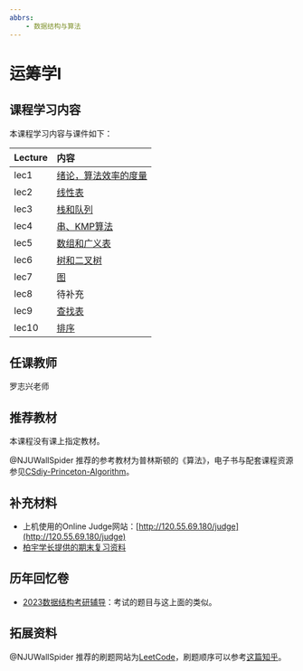 ```yaml
---
abbrs:
    - 数据结构与算法
---
```


# 运筹学Ⅰ

## 课程学习内容



本课程学习内容与课件如下：




| Lecture | 内容                        |
|:--------|:----------------------------|
| lec1    | [绪论，算法效率的度量](1.pdf) |
| lec2    | [线性表](2.pdf)               |
| lec3    | [栈和队列](3.pdf)             |
| lec4    | [串、KMP算法](4.pdf)          |
| lec5    | [数组和广义表](5.pdf)         |
| lec6    | [树和二叉树](6.pdf)           |
| lec7    | [图](7.pdf)                   |
| lec8    | 待补充                       |
| lec9    | [查找表](9.pdf)               |
| lec10   | [排序](10.pdf)                |




## 任课教师
罗志兴老师

## 推荐教材
本课程没有课上指定教材。

@NJUWallSpider 推荐的参考教材为普林斯顿的《算法》，电子书与配套课程资源参见[CSdiy-Princeton-Algorithm](https://algs4.cs.princeton.edu/home/)。


## 补充材料
- 上机使用的Online Judge网站：[http://120.55.69.180/judge](http://120.55.69.180/judge)
- [柏宇学长提供的期末复习资料](数据结构.pdf)


## 历年回忆卷
- [2023数据结构考研辅导](2023年数据结构考研复习指导.pdf)：考试的题目与这上面的类似。


## 拓展资料

<!-- @NJUWallSpider 推荐的拓展课程为Berkeley的[CS61B](https://csdiy.wiki/%E6%95%B0%E6%8D%AE%E7%BB%93%E6%9E%84%E4%B8%8E%E7%AE%97%E6%B3%95/CS61B/#_1)和Princeton的[AlgorithmⅠ&Ⅱ](https://csdiy.wiki/%E6%95%B0%E6%8D%AE%E7%BB%93%E6%9E%84%E4%B8%8E%E7%AE%97%E6%B3%95/Algo/#_1)。二者都使用Java讲授，前者会有保姆级的 Java 教程，把 Java 的核心语法与特性事无巨细地讲授，同时让学生有机会接触上千行的工程代码，通过 Java 初步领会软件工程的思想（转自CSdiy），包含课上没有覆盖的并查集、B树、红黑树、四叉树、Kd树等内容；后者（特别是AlgorithmⅡ）专注高级算法的讲授，包括课上没有覆盖的网络流算法、基数排序、Tries、正则表达式、数据压缩等算法。两门课程都有极具挑战性的实操Project，如果能完成，你会比现在强得多。更多计算机方面的学习内容可以前往CSdiy查看。 -->

@NJUWallSpider 推荐的刷题网站为[LeetCode](https://leetcode.cn/)，刷题顺序可以参考[这篇知乎](https://www.zhihu.com/question/32019460/answer/887877092)。